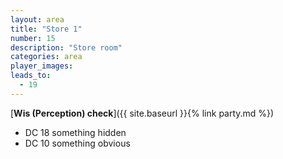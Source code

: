 ```yaml
---
layout: area
title: "Store 1"
number: 15
description: "Store room"
categories: area
player_images:
leads_to:
  - 19
---
```



[**Wis (Perception) check**]({{ site.baseurl }}{% link party.md %})
* DC 18 something hidden
* DC 10 something obvious

